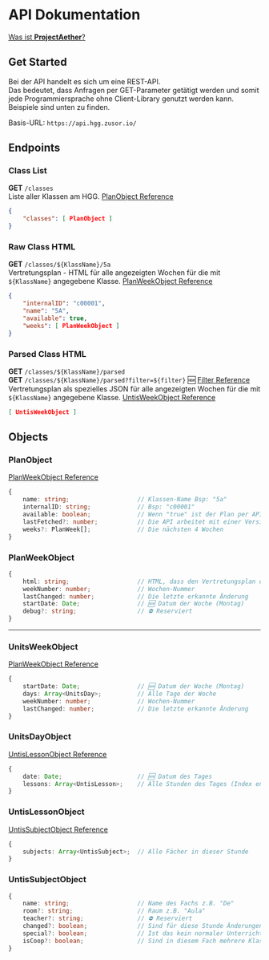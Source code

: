 # API Dokumentation

[Was ist **ProjectAether**?](https://projectaether.github.io/)

## Get Started

Bei der API handelt es sich um eine REST-API.  
Das bedeutet, dass Anfragen per GET-Parameter getätigt werden und somit jede Programmiersprache ohne Client-Library genutzt werden kann.  
Beispiele sind unten zu finden.  

Basis-URL: ```https://api.hgg.zusor.io/```

## Endpoints

### Class List
**GET** ```/classes```  
Liste aller Klassen am HGG. [PlanObject Reference](#planobject)
```json
{
    "classes": [ PlanObject ]
}
```

### Raw Class HTML
**GET** ```/classes/${KlassName}/5a```  
Vertretungsplan - HTML für alle angezeigten Wochen für die mit ```${KlassName}``` angegebene Klasse. [PlanWeekObject Reference](#planweekobject)
```json
{
    "internalID": "c00001",
    "name": "5A",
    "available": true,
    "weeks": [ PlanWeekObject ]
}
```

### Parsed Class HTML
**GET** ```/classes/${KlassName}/parsed```  
**GET** ```/classes/${KlassName}/parsed?filter=${filter}``` 🆕 [Filter Reference](https://projectaether.github.io/Dokumentation/Filter)   
Vertretungsplan als spezielles JSON für alle angezeigten Wochen für die mit ```${KlassName}``` angegebene Klasse. [UntisWeekObject Reference](#UnitsWeekObject)
```json
[ UntisWeekObject ]
```

## Objects
### PlanObject
[PlanWeekObject Reference](#PlanWeekObject)
```ts
{
    name: string;                   // Klassen-Name Bsp: "5a"
    internalID: string;             // Bsp: "c00001"
    available: boolean;             // Wenn "true" ist der Plan per API verfügbar
    lastFetched?: number;           // Die API arbeitet mit einer Version, die zu diesem Zeitpunkt vom HGG-Server geladen wurde
    weeks?: PlanWeek[];             // Die nächsten 4 Wochen
}
```
### PlanWeekObject
```ts
{
    html: string;                   // HTML, dass den Vertretungsplan darstellt
    weekNumber: number;             // Wochen-Nummer
    lastChanged: number;            // Die letzte erkannte Änderung
    startDate: Date;                // 🆕 Datum der Woche (Montag)
    debug?: string;                 // ⛔ Reserviert
}
```
---
### UnitsWeekObject
[PlanWeekObject Reference](#PlanWeekObject)
```ts
{
    startDate: Date;                // 🆕 Datum der Woche (Montag)
    days: Array<UnitsDay>;          // Alle Tage der Woche
    weekNumber: number;             // Wochen-Nummer
    lastChanged: number;            // Die letzte erkannte Änderung
}
```
### UnitsDayObject
[UntisLessonObject Reference](#UntisLessonObject)
```ts
{
    date: Date;                     // 🆕 Datum des Tages
    lessons: Array<UntisLesson>;    // Alle Stunden des Tages (Index entspricht der Reihenfolge (1. Stunde, 2. Stunde, ...))
}
```
### UntisLessonObject
[UntisSubjectObject Reference](#UntisSubjectObject)
```ts
{
    subjects: Array<UntisSubject>;  // Alle Fächer in dieser Stunde
}
```
### UntisSubjectObject
```ts
{
    name: string;                   // Name des Fachs z.B. "De"
    room?: string;                  // Raum z.B. "Aula"
    teacher?: string;               // ⛔ Reserviert
    changed?: boolean;              // Sind für diese Stunde Änderungen vorgenommen? (Rot im Vertretungsplan) ( ⚠️ Ist bei allen Fächern in einer Stunde gleich! ⚠️ )
    special?: boolean;              // Ist das kein normaler Unterricht z.B. "Schulgottesdienst"
    isCoop?: boolean;               // Sind in diesem Fach mehrere Klassen zusammen z.B. Religion / Ethik bzw. sind mehrere Lehrer für dieses Fach zuständig z.B. Sport (+ Schwimmen)
}
```
